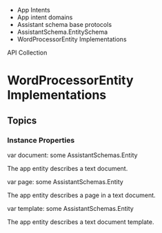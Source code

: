 

- App Intents
- App intent domains
- Assistant schema base protocols
- AssistantSchema.EntitySchema
-  WordProcessorEntity Implementations 

API Collection

# WordProcessorEntity Implementations

## Topics

### Instance Properties

var document: some AssistantSchemas.Entity

The app entity describes a text document.

var page: some AssistantSchemas.Entity

The app entity describes a page in a text document.

var template: some AssistantSchemas.Entity

The app entity describes a text document template.

